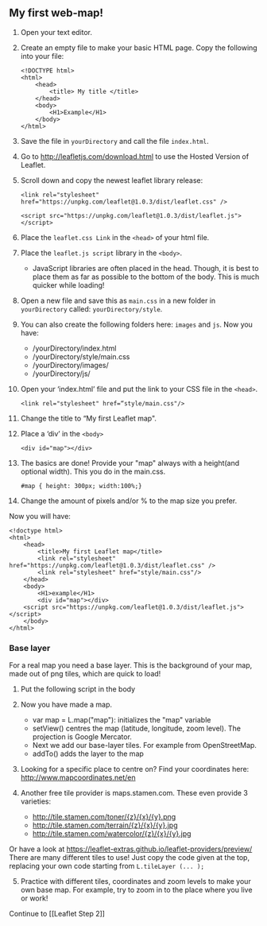## My first web-map! 

1. Open your text editor.
2. Create an empty file to make your basic HTML page. Copy the following into your file:

	~~~~
	<!DOCTYPE html>
	<html>
		<head>
			<title> My title </title>
		</head>
		<body>
			<H1>Example</H1>
		</body>
	</html>
	~~~~

3. Save the file in `yourDirectory` and call the file `index.html`.


4. Go to http://leafletjs.com/download.html to use the Hosted Version of Leaflet.
5. Scroll down and copy the newest leaflet library release:

	~~~~
	<link rel="stylesheet" href="https://unpkg.com/leaflet@1.0.3/dist/leaflet.css" />
	
	<script src="https://unpkg.com/leaflet@1.0.3/dist/leaflet.js"></script>
	~~~~

6. Place the `leaflet.css Link` in the `<head>` of your html file.
7. Place the `leaflet.js script` library in the `<body>`. 
	* JavaScript libraries are often placed in the head. Though, it is best to place them as far as possible to the bottom of the body. This is much quicker while loading! 

8. Open a new file and save this as `main.css` in a new folder in `yourDirectory` called: `yourDirectory/style`. 
9. You can also create the following folders here: `images` and `js`. Now you have:
	* /yourDirectory/index.html
	* /yourDirectory/style/main.css
	* /yourDirectory/images/
	* /yourDirectory/js/

10. Open your ‘index.html’ file and put the link to your CSS file in the `<head>`.

	~~~~
	<link rel="stylesheet" href=“style/main.css"/>
	~~~~

11. Change the title to “My first Leaflet map".
12. Place a ‘div’ in the `<body>` 

	~~~~
	<div id="map"></div>
	~~~~

13. The basics are done! Provide your "map" always with a height(and optional width). This you do in the main.css.

	~~~~
	#map { height: 300px; width:100%;} 
	~~~~

14. Change the amount of pixels and/or % to the map size you prefer.

Now you will have:


	<!doctype html>
	<html>
		<head>
			<title>My first Leaflet map</title>  
			<link rel="stylesheet" href="https://unpkg.com/leaflet@1.0.3/dist/leaflet.css" />
			<link rel="stylesheet" href="style/main.css"/>
		</head>   
		<body>
			<H1>example</H1>
			<div id="map"></div>
		<script src="https://unpkg.com/leaflet@1.0.3/dist/leaflet.js"></script>
		</body>
	</html>


### Base layer	

For a real map you need a base layer. This is the background of your map, made out of png tiles, which are quick to load!

1. Put the following script in the body

	<script>
		//initialize the map         
		var map = L.map('map').setView([52.18, 5.5308], 11);
		
		//Create baselayer - tiles         
		var achtergrondkaart = L.tileLayer('http://{s}.basemaps.cartocdn.com/light_all/{z}/{x}/{y}.png',
			{
			attribution: '<a href="http://openstreetmap.org">OpenStreetMap</a>contributors, <a href="http://creativecommons.org/licenses/by-sa/2.0/">CC-BY-SA</a>',
			maxZoom: 19
			}
		);
		
		achtergrondkaart.addTo(map);
	</script>


2. Now you have made a map.
	* var map =  L.map("map"): initializes the "map" variable
	* setView() centres the map (latitude, longitude, zoom level). The projection is Google Mercator. 
	* Next we add our base-layer tiles. For example from OpenStreetMap. 
	* addTo() adds the layer to the map
	

3. Looking for a specific place to centre on? Find your coordinates here:
http://www.mapcoordinates.net/en		


4. Another free tile provider is maps.stamen.com. These even provide 3 varieties:

	* http://tile.stamen.com/toner/{z}/{x}/{y}.png
	* http://tile.stamen.com/terrain/{z}/{x}/{y}.jpg
	* http://tile.stamen.com/watercolor/{z}/{x}/{y}.jpg

Or have a look at https://leaflet-extras.github.io/leaflet-providers/preview/ 
There are many different tiles to use! Just copy the code given at the top, replacing your own code starting from `L.tileLayer (... );`


5. Practice with different tiles, coordinates and zoom levels to make your own base map. For example, try to zoom in to the place where you live or work! 

Continue to [[Leaflet Step 2]]